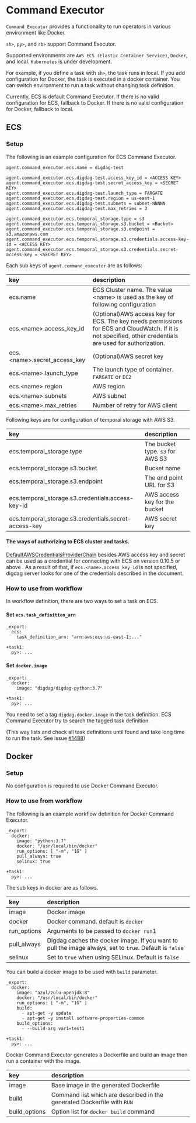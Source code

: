 # Command Executor
`Command Executor` provides a functionality to run operators in various environment like Docker.

`sh>`, `py>`, and `rb>` support Command Executor.

Supported environments are `AWS ECS (Elastic Container Service)`, `Docker`, and local.
`Kubernetes` is under development.

For example, if you define a task with `sh>`, the task runs in local. If you add configuration for Docker, the task is executed in a docker container.
You can switch environment to run a task without changing task definition.

Currently, ECS is default Command Executor.
If there is no valid configuration for ECS, fallback to Docker. 
If there is no valid configuration for Docker, fallback to local.

## ECS
### Setup
The following is an example configuration for ECS Command Executor.

```
agent.command_executor.ecs.name = digdag-test

agent.command_executor.ecs.digdag-test.access_key_id = <ACCESS KEY>
agent.command_executor.ecs.digdag-test.secret_access_key = <SECRET KEY>
agent.command_executor.ecs.digdag-test.launch_type = FARGATE
agent.command_executor.ecs.digdag-test.region = us-east-1
agent.command_executor.ecs.digdag-test.subnets = subnet-NNNNN
agent.command_executor.ecs.digdag-test.max_retries = 3

agent.command_executor.ecs.temporal_storage.type = s3
agent.command_executor.ecs.temporal_storage.s3.bucket = <Bucket>
agent.command_executor.ecs.temporal_storage.s3.endpoint = s3.amazonaws.com
agent.command_executor.ecs.temporal_storage.s3.credentials.access-key-id = <ACCESS KEY>
agent.command_executor.ecs.temporal_storage.s3.credentials.secret-access-key = <SECRET KEY>
```

Each sub keys of `agent.command_executor` are as follows:

| key                                |  description                                     |
| :--------------------------------- | :----------------------------------------------- |
| ecs.name                           | ECS Cluster name. The value &lt;name&gt; is used as the key of following configuration |
| ecs.&lt;name&gt;.access_key_id     | (Optional)AWS access key for ECS. The key needs permissions for ECS and CloudWatch. If it is not specified, other credentials are used for authorization.  |
| ecs.&lt;name&gt;.secret_access_key | (Optional)AWS secret key                                   |
| ecs.&lt;name&gt;.launch_type       | The launch type of container. `FARGATE` or `EC2` |
| ecs.&lt;name&gt;.region            | AWS region                                       |
| ecs.&lt;name&gt;.subnets           | AWS subnet                                       |
| ecs.&lt;name&gt;.max_retries       | Number of retry for AWS client                   |

Following keys are for configuration of temporal storage with AWS S3.

| key                                                   | description                      |
| :---------------------------------------------------- | :------------------------------- |
| ecs.temporal_storage.type                             | The bucket type. `s3` for AWS S3 |
| ecs.temporal_storage.s3.bucket                        | Bucket name                      |
| ecs.temporal_storage.s3.endpoint                      | The end point URL for S3         |
| ecs.temporal_storage.s3.credentials.access-key-id     | AWS access key for the bucket    |
| ecs.temporal_storage.s3.credentials.secret-access-key | AWS secret key                   |

#### The ways of authorizing to ECS cluster and tasks.
[DefaultAWSCredentialsProviderChain](https://docs.aws.amazon.com/AWSJavaSDK/latest/javadoc/com/amazonaws/auth/DefaultAWSCredentialsProviderChain.html) besides AWS access key and secret can be used as a credential for connecting with ECS on version 0.10.5 or above . As a result of that, if `ecs.<name>.access_key_id` is not specified, digdag server looks for one of the credentials described in the document.


### How to use from workflow

In workflow definition, there are two ways to set a task on ECS.

#### Set `ecs.task_definition_arn`
```
_export:
  ecs:
    task_definition_arn: "arn:aws:ecs:us-east-1:..."

+task1:
  py>: ...
```

#### Set `docker.image`
```
_export:
  docker:
    image: "digdag/digdag-python:3.7"

+task1:
  py>: ...
```

You need to set a tag `digdag.docker.image` in the task definition.
ECS Command Executor try to search the tagged task definition.

(This way lists and check all task definitions until found and take long time to run the task. See issue [#1488](https://github.com/treasure-data/digdag/issues/1488))

## Docker
### Setup
No configuration is required to use Docker Command Executor.

### How to use from workflow
The following is an example workflow definition for Docker Command Executor.

```
_export:
  docker:
    image: "python:3.7"
    docker: "/usr/local/bin/docker"
    run_options: [ "-m", "1G" ]
    pull_always: true
    selinux: true

+task1:
  py>: ...

```
The sub keys in docker are as follows.

| key         | description                             |
| :---------- | :-------------------------------------- |
| image       | Docker image                            |
| docker      | Docker command. default is `docker`     |
| run_options | Arguments to be passed to `docker run`1 |
| pull_always | Digdag caches the docker image. If you want to pull the image always, set to `true`. Default is `false` |
| selinux     | Set to `true` when using SELinux. Default is `false` |

You can build a docker image to be used with `build` parameter.

```
_export:
  docker:
    image: "azul/zulu-openjdk:8"
    docker: "/usr/local/bin/docker"
    run_options: [ "-m", "1G" ]
    build:
      - apt-get -y update
      - apt-get -y install software-properties-common
    build_options:
      - --build-arg var1=test1

+task1:
  py>: ...

```

Docker Command Executor generates a Dockerfile and build an image then run a container with the image.

| key           | description                            |
| :------------ | :------------------------------------- |
| image         | Base image in the generated Dockerfile |
| build         | Command list which are described in the generated Dockerfile with `RUN` |
| build_options | Option list for `docker build` command |
